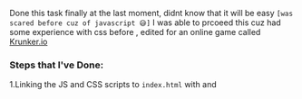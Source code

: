 Done this task finally at the last moment, didnt know that it will be easy  `[was scared before cuz of javascript 😅]`
I was able to prcoeed this cuz had some experience with css before , edited for an online game called [Krunker.io](https://krunker.io/)

### Steps that I've Done:
   1.Linking the JS and CSS scripts to `index.html` with <link> and <script> tags

   2.Coded in `index.js` to call the play function for importing the sound files into each keys displayed in the drum kit and linked them with onclick event in `index.html`
.
  
   3.Replaced the background with an image and altered the colours of the elements with gradient blue from `styles.css`
 
   4.Changed the Header Font to [Anton](https://fonts.googleapis.com/css?family=Anton) and element fonts to [Lobster](https://fonts.googleapis.com/css?family=Lobster) (Imported from [Google Fonts](https://fonts.google.com))

### Final Result

![image](https://user-images.githubusercontent.com/115528443/207520704-6aad05b8-5685-4ec6-bddf-aa76becac650.png)

   
__ATTACHED THE SCRIPTS IN `script` file__
